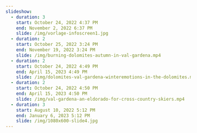 ```yaml
---
slideshow:
  - duration: 3
    start: October 24, 2022 4:37 PM
    end: November 2, 2022 6:37 PM
    slide: /img/vorlage-infoscreen1.jpg
  - duration: 2
    start: October 25, 2022 3:24 PM
    end: November 19, 2022 3:24 PM
    slide: /img/burning-dolomites-autumn-in-val-gardena.mp4
  - duration: 2
    start: October 24, 2022 4:49 PM
    end: April 15, 2023 4:49 PM
    slide: /img/dolomites-val-gardena-winteremotions-in-the-dolomites.mp4
  - duration: 2
    start: October 24, 2022 4:50 PM
    end: April 15, 2023 4:50 PM
    slide: /img/val-gardena-an-eldorado-for-cross-country-skiers.mp4
  - duration: 3
    start: August 10, 2022 5:12 PM
    end: January 6, 2023 5:12 PM
    slide: /img/1080x600-slide4.jpg
---
```

